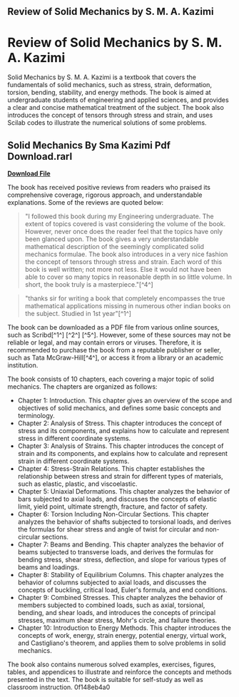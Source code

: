 ## Review of Solid Mechanics by S. M. A. Kazimi

  
# Review of Solid Mechanics by S. M. A. Kazimi
 
Solid Mechanics by S. M. A. Kazimi is a textbook that covers the fundamentals of solid mechanics, such as stress, strain, deformation, torsion, bending, stability, and energy methods. The book is aimed at undergraduate students of engineering and applied sciences, and provides a clear and concise mathematical treatment of the subject. The book also introduces the concept of tensors through stress and strain, and uses Scilab codes to illustrate the numerical solutions of some problems.
 
## Solid Mechanics By Sma Kazimi Pdf Download.rarl


[**Download File**](https://www.google.com/url?q=https%3A%2F%2Fgeags.com%2F2tKClU&sa=D&sntz=1&usg=AOvVaw3eZ8tRQ3a9Diu2aaBrUouV)

 
The book has received positive reviews from readers who praised its comprehensive coverage, rigorous approach, and understandable explanations. Some of the reviews are quoted below:

> "I followed this book during my Engineering undergraduate. The extent of topics covered is vast considering the volume of the book. However, never once does the reader feel that the topics have only been glanced upon. The book gives a very understandable mathematical description of the seemingly complicated solid mechanics formulae. The book also introduces in a very nice fashion the concept of tensors through stress and strain. Each word of this book is well written; not more not less. Else it would not have been able to cover so many topics in reasonable depth in so little volume. In short, the book truly is a masterpiece."[^4^]

> "thanks sir for writing a book that completely encompasses the true mathematical applications missing in numerous other indian books on the subject. Studied in 1st year"[^1^]

The book can be downloaded as a PDF file from various online sources, such as Scribd[^1^] [^2^] [^5^]. However, some of these sources may not be reliable or legal, and may contain errors or viruses. Therefore, it is recommended to purchase the book from a reputable publisher or seller, such as Tata McGraw-Hill[^4^], or access it from a library or an academic institution.
  
The book consists of 10 chapters, each covering a major topic of solid mechanics. The chapters are organized as follows:
 
- Chapter 1: Introduction. This chapter gives an overview of the scope and objectives of solid mechanics, and defines some basic concepts and terminology.
- Chapter 2: Analysis of Stress. This chapter introduces the concept of stress and its components, and explains how to calculate and represent stress in different coordinate systems.
- Chapter 3: Analysis of Strains. This chapter introduces the concept of strain and its components, and explains how to calculate and represent strain in different coordinate systems.
- Chapter 4: Stress-Strain Relations. This chapter establishes the relationship between stress and strain for different types of materials, such as elastic, plastic, and viscoelastic.
- Chapter 5: Uniaxial Deformations. This chapter analyzes the behavior of bars subjected to axial loads, and discusses the concepts of elastic limit, yield point, ultimate strength, fracture, and factor of safety.
- Chapter 6: Torsion Including Non-Circular Sections. This chapter analyzes the behavior of shafts subjected to torsional loads, and derives the formulas for shear stress and angle of twist for circular and non-circular sections.
- Chapter 7: Beams and Bending. This chapter analyzes the behavior of beams subjected to transverse loads, and derives the formulas for bending stress, shear stress, deflection, and slope for various types of beams and loadings.
- Chapter 8: Stability of Equilibrium Columns. This chapter analyzes the behavior of columns subjected to axial loads, and discusses the concepts of buckling, critical load, Euler's formula, and end conditions.
- Chapter 9: Combined Stresses. This chapter analyzes the behavior of members subjected to combined loads, such as axial, torsional, bending, and shear loads, and introduces the concepts of principal stresses, maximum shear stress, Mohr's circle, and failure theories.
- Chapter 10: Introduction to Energy Methods. This chapter introduces the concepts of work, energy, strain energy, potential energy, virtual work, and Castigliano's theorem, and applies them to solve problems in solid mechanics.

The book also contains numerous solved examples, exercises, figures, tables, and appendices to illustrate and reinforce the concepts and methods presented in the text. The book is suitable for self-study as well as classroom instruction.
 0f148eb4a0

